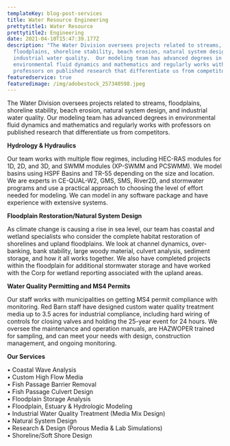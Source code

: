 ```yaml
---
templateKey: blog-post-services
title: Water Resource Engineering
prettytitle1: Water Resource
prettytitle2: Engineering
date: 2021-04-10T15:47:39.177Z
description: "The Water Division oversees projects related to streams,
  floodplains, shoreline stability, beach erosion, natural system design, and
  industrial water quality.  Our modeling team has advanced degrees in
  environmental fluid dynamics and mathematics and regularly works with
  professors on published research that differentiate us from competitors.  "
featuredservice: true
featuredimage: /img/adobestock_257340598.jpeg
---
```

The Water Division oversees projects related to streams, floodplains, shoreline stability, beach erosion, natural system design, and industrial water quality. Our modeling team has advanced degrees in environmental fluid dynamics and mathematics and regularly works with professors on published research that differentiate us from competitors.

**Hydrology & Hydraulics**

Our team works with multiple flow regimes, including HEC-RAS modules for 1D, 2D, and 3D, and SWMM modules (XP-SWMM and PCSWMM). We model basins using HSPF Basins and TR-55 depending on the size and location. We are experts in CE-QUAL-W2, GMS, SMS, River2D, and stormwater programs and use a practical approach to choosing the level of effort needed for modeling. We can model in any software package and have experience with extensive systems.

**​Floodplain Restoration/Natural System Design**

As climate change is causing a rise in sea level, our team has coastal and wetland specialists who consider the complete habitat restoration of shorelines and upland floodplains. We look at channel dynamics, over-banking, bank stability, large woody material, culvert analysis, sediment storage, and how it all works together. We also have completed projects within the floodplain for additional stormwater storage and have worked with the Corp for wetland reporting associated with the upland areas.

**​Water Quality Permitting and MS4 Permits**

Our staff works with municipalities on getting MS4 permit compliance with monitoring. Red Barn staff have designed custom water quality treatment media up to 3.5 acres for industrial compliance, including hard wiring of controls for closing valves and holding the 25-year event for 24 hours. We oversee the maintenance and operation manuals, are HAZWOPER trained for sampling, and can meet your needs with design, construction management, and ongoing monitoring.

<!--EndFragment-->

**Our Services**   

• Coastal Wave Analysis\
• Custom High Flow Media\
• Fish Passage Barrier Removal\
• Fish Passage Culvert Design\
• Floodplain Storage Analysis\
• Floodplain, Estuary & Hydrologic Modeling\
• Industrial Water Quality Treatment (Media Mix Design)\
• Natural System Design\
• Research & Design (Porous Media & Lab Simulations)\
• Shoreline/Soft Shore Design

<!--EndFragment-->